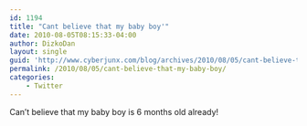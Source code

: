 ```yaml
---
id: 1194
title: "Cant believe that my baby boy'"
date: 2010-08-05T08:15:33-04:00
author: DizkoDan
layout: single
guid: 'http://www.cyberjunx.com/blog/archives/2010/08/05/cant-believe-that-my-baby-boy/'
permalink: /2010/08/05/cant-believe-that-my-baby-boy/
categories:
    - Twitter
---
```


Can’t believe that my baby boy is 6 months old already!